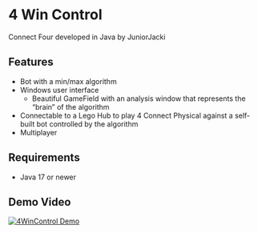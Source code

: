 # 4 Win Control
Connect Four developed in Java by JuniorJacki

## Features
- Bot with a min/max algorithm
- Windows user interface
    - Beautiful GameField with an analysis window that represents the “brain” of the algorithm
- Connectable to a Lego Hub to play 4 Connect Physical against a self-built bot controlled by the algorithm
- Multiplayer

## Requirements
- Java 17 or newer

## Demo Video
[![4WinControl Demo](https://img.youtube.com/vi/uVDHaDGr0Pw/0.jpg)](https://youtu.be/uVDHaDGr0Pw "4WinControl Demo Video")
